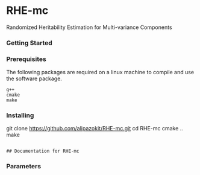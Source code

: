 # RHE-mc
Randomized Heritability Estimation for Multi-variance Components



### Getting Started



### Prerequisites
The following packages are required on a linux machine to compile and use the software package.
```
g++
cmake
make
```

### Installing

git clone https://github.com/alipazokit/RHE-mc.git
cd RHE-mc
cmake ..
make
```

## Documentation for RHE-mc
 ```

### Parameters





